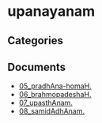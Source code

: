 # upanayanam


## Categories


## Documents
- [05_pradhAna-homaH.](05_pradhAna-homaH.pdf)
- [06_brahmopadeshaH.](06_brahmopadeshaH.pdf)
- [07_upasthAnam.](07_upasthAnam.pdf)
- [08_samidAdhAnam.](08_samidAdhAnam.pdf)